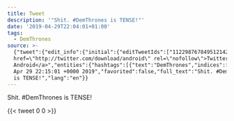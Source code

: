 ```yaml
---
title: Tweet
description: '"Shit. #DemThrones is TENSE!"'
date: '2019-04-29T22:04:01+01:00'
tags:
  - DemThrones
source: >-
  {"tweet":{"edit_info":{"initial":{"editTweetIds":["1122987678495121422"],"editableUntil":"2019-04-29T23:15:01.312Z","editsRemaining":"5","isEditEligible":true}},"retweeted":false,"source":"<a
  href=\"http://twitter.com/download/android\" rel=\"nofollow\">Twitter for
  Android</a>","entities":{"hashtags":[{"text":"DemThrones","indices":["6","17"]}],"symbols":[],"user_mentions":[],"urls":[]},"display_text_range":["0","27"],"favorite_count":"0","id_str":"1122987678495121422","truncated":false,"retweet_count":"0","id":"1122987678495121422","created_at":"Mon
  Apr 29 22:15:01 +0000 2019","favorited":false,"full_text":"Shit. #DemThrones
  is TENSE!","lang":"en"}}
---
```

Shit. #DemThrones is TENSE!
    
{{< tweet 0 0 >}}
    

